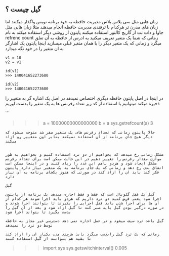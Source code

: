 ## گیل چیست ؟
زبان هایی مثل سی پلاس پلاس مدیریت حافظه به خود برنامه نویس واگذار میکنند اما زبان های مدرن تر هرکدام با ترفندی مدیریت حافظه انجام میدهند مثلا زبان هایی مثل جاوا و دات نت از گاربج کالتور استفاده میکنند پایتون از روشی دیگر استفاده میکند به نام 
refrenc count 
زمانی که شما یک متغیر تعریف میکنید یه ادرس از حافظه به آن تعلق میگرد و زمانی که یک متغیر دیگر را با همان متغیر قبلی میسازید اینجا پایتون یک اشارگر به ان متغیر را در خود نگه میدارد

```
v1 = 10
v2 = v1

id(v1)
>>> 140041652273680

id(v2)
>>> 140041652273680

```

در اینجا در اصل پایتون حافظه دیگری اختصاص نمیدهد در اصل یک اشاره گر به متغییر را ذخیره میکند 
میتوانیم با استفاده از کد زیر تعداد رفرنس ها به یک متغیر را بدست اوریم

‍‍‍‍```
>>> a = 10000000000000000
>>> b = a
>>> sys.getrefcount(a)
3
```
حالا پایتون زمانی که تعداد رفرنس های یک متغیر صفر شد متوجه میشود که دیگر هیچ جای برنامه از آن استفاده نمیکند بنابر اون متغییر رو ازاد میکند


مشکل زمانی رخ میدهد که بخواهیم از دو ترد استفاده کنیم و بخواهیم به طور موازی مقدار رفرنس را تغییر دهیم در این حالت ممکن است برای تعداد رفرنس مشکل ایجاد شود و هردو باهم این عدد را زیاد کنند و در اینجا ممکن است اتفاق بدی رخ دهد و زمانی که یک جای برنامه به یک متغبر نیاز دارد پایتون فکر کند باید ان را ازاد کند در صورتی که هنوز یکجای برنامه به آن نیاز دارد

گیل 

گیل یک قفل گلوبال است که فقط و فقط اجازه میدهد یک برنامه از پایتون اجرا شود یعنی فرض کنید دو ترد داریم که هردو باید اجرا شوند هر کدام از آن ها برای اجرا شدن باید قفل اجرایی را بکیرند تا بتوانند اجرا شوند و در صورت درگیر بودن گیل باید صبر کند تا گیل ازاد شود و بعد از ان گیل را بدست بگیرد تا بتواند اجرا شود

گیل باعث ترد سیف میشود و در عمل اجازه نمی دهد دسترسی غیر مجاز به حافظه توسط دو ترد را نمیدهد

زمانی که یک ترد گیل رابدست میگرد باید هرچند مدت یکبار ان را ازاد کند تا بقیه هم بتوانند از گیل استفاده کنند

```
>>> import sys
>>> sys.getswitchinterval()
0.005
```

